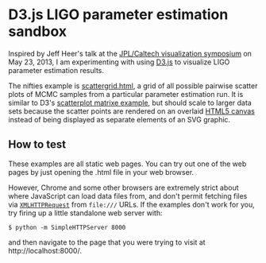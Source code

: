 D3.js LIGO parameter estimation sandbox
=======================================

Inspired by Jeff Heer's talk at the
[JPL/Caltech visualization symposium](http://www.hi.jpl.nasa.gov/datavis/)
on May 23, 2013, I am experimenting with using [D3.js](http://d3js.org) to
visualize LIGO parameter estimation results.

The nifties example is [scattergrid.html](https://github.com/lpsinger/ligo-pe-d3/blob/master/scattergrid.html),
a grid of all possible pairwise scatter plots of MCMC samples from a particular parameter estimation run.
It is similar to D3's [scatterplot matrixe example](http://mbostock.github.io/d3/talk/20111116/iris-splom.html), but should scale to larger data sets because the scatter points are rendered on an overlaid [HTML5 canvas](https://developer.mozilla.org/en-US/docs/Web/HTML/Canvas/Tutorial) instead of being displayed as separate elements of an SVG graphic.

How to test
-----------

These examples are all static web pages. You can try out one of the web pages
by just opening the .html file in your web browser.

However, Chrome and some other browsers are extremely strict about where
JavaScript can load data files from, and don't permit fetching files via
[`XMLHTTPRequest`](https://developer.mozilla.org/en-US/docs/Web/API/XMLHttpRequest)
from `file:///` URLs. If the examples don't work for you, try
firing up a little standalone web server with:

	$ python -m SimpleHTTPServer 8000

and then navigate to the page that you were trying to visit at
http://localhost:8000/.
